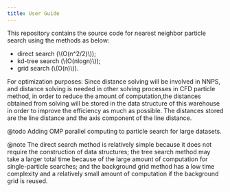 ```yaml
---
title: User Guide
---
```


This repository contains the source code for nearest neighbor particle search using the methods as below:

* direct search (\\(O(n^2/2)\\));
* kd-tree search (\\(O(nlogn)\\));
* grid search (\\(O(n)\\)).

For optimization purposes: Since distance solving will be involved in NNPS,
and distance solving is needed in other solving processes in CFD particle method,
in order to reduce the amount of computation,the distances obtained from solving will be stored
in the data structure of this warehouse in order to improve the efficiency as much as possible.
The distances stored are the line distance and the axis component of the line distance.

@todo
Adding OMP parallel computing to particle search for large datasets.

@note
The direct search method is relatively simple because it does not require the construction of data structures;
the tree search method may take a larger total time because of the large amount of computation for single-particle searches;
and the background grid method has a low time complexity and a relatively small amount of computation if the background grid is reused.
